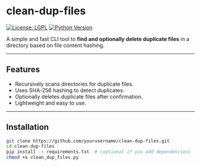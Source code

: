 # clean-dup-files

[![License: LGPL](https://img.shields.io/badge/License-LGPL-blue.svg)](LICENSE)
[![Python Version](https://img.shields.io/badge/python-3.6%2B-blue.svg)]()

A simple and fast CLI tool to **find and optionally delete duplicate files** in a directory based on file content hashing.

---

## Features

- Recursively scans directories for duplicate files.
- Uses SHA-256 hashing to detect duplicates.
- Optionally deletes duplicate files after confirmation.
- Lightweight and easy to use.

---

## Installation

```bash
git clone https://github.com/yourusername/clean-dup-files.git
cd clean-dup-files
pip install -r requirements.txt  # (optional if you add dependencies)
chmod +x clean_dup_files.py

